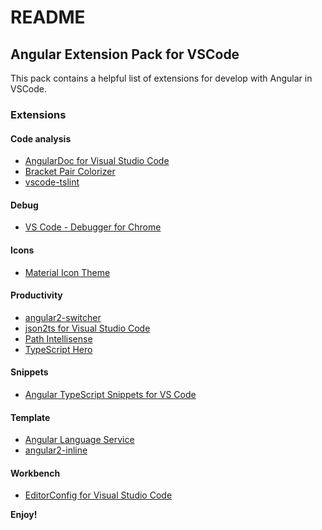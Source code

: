 # README
## Angular Extension Pack for VSCode
This pack contains a helpful list of extensions for develop with Angular in VSCode.

### Extensions

#### Code analysis
- [AngularDoc for Visual Studio Code](https://marketplace.visualstudio.com/items?itemName=AngularDoc.angulardoc-vscode)
- [Bracket Pair Colorizer](https://marketplace.visualstudio.com/items?itemName=CoenraadS.bracket-pair-colorizer)
- [vscode-tslint](https://marketplace.visualstudio.com/items?itemName=eg2.tslint)

#### Debug
- [VS Code - Debugger for Chrome ](https://marketplace.visualstudio.com/items?itemName=msjsdiag.debugger-for-chrome)

#### Icons
- [Material Icon Theme](https://marketplace.visualstudio.com/items?itemName=PKief.material-icon-theme)

#### Productivity
- [angular2-switcher](https://marketplace.visualstudio.com/items?itemName=infinity1207.angular2-switcher)
- [json2ts for Visual Studio Code](https://marketplace.visualstudio.com/items?itemName=GregorBiswanger.json2ts)
- [Path Intellisense](https://marketplace.visualstudio.com/items?itemName=christian-kohler.path-intellisense)
- [TypeScript Hero](https://marketplace.visualstudio.com/items?itemName=rbbit.typescript-hero)

#### Snippets
- [Angular TypeScript Snippets for VS Code](https://marketplace.visualstudio.com/items?itemName=johnpapa.Angular2)

#### Template
- [Angular Language Service](https://marketplace.visualstudio.com/items?itemName=Angular.ng-template)
- [angular2-inline](https://marketplace.visualstudio.com/items?itemName=natewallace.angular2-inline)

#### Workbench
- [EditorConfig for Visual Studio Code](https://marketplace.visualstudio.com/items?itemName=EditorConfig.EditorConfig)


**Enjoy!**